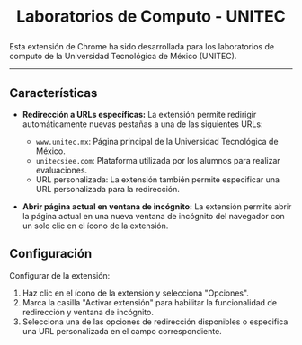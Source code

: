 # <p align="center">Laboratorios de Computo - UNITEC</p>

Esta extensión de Chrome ha sido desarrollada para los laboratorios de computo de la Universidad Tecnológica de México (UNITEC).

---

## Características

- **Redirección a URLs específicas:** La extensión permite redirigir automáticamente nuevas pestañas a una de las siguientes URLs:
    - `www.unitec.mx`: Página principal de la Universidad Tecnológica de México.
    - `unitecsiee.com`: Plataforma utilizada por los alumnos para realizar evaluaciones.
    - URL personalizada: La extensión también permite especificar una URL personalizada para la redirección.

- **Abrir página actual en ventana de incógnito:** La extensión permite abrir la página actual en una nueva ventana de incógnito del navegador con un solo clic en el ícono de la extensión.

## Configuración

Configurar de la extensión:

1. Haz clic en el ícono de la extensión y selecciona "Opciones".
2. Marca la casilla "Activar extensión" para habilitar la funcionalidad de redirección y ventana de incógnito.
3. Selecciona una de las opciones de redirección disponibles o especifica una URL personalizada en el campo correspondiente.
